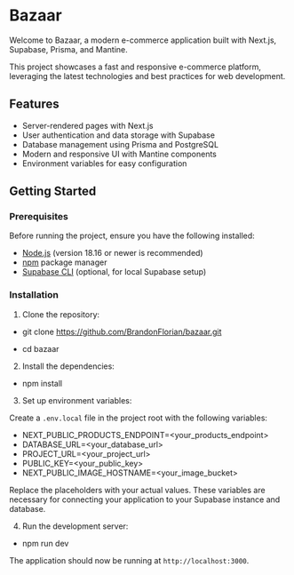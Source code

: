 # Bazaar

Welcome to Bazaar, a modern e-commerce application built with Next.js, Supabase, Prisma, and Mantine.

This project showcases a fast and responsive e-commerce platform, leveraging the latest technologies and best practices for web development.

## Features

- Server-rendered pages with Next.js
- User authentication and data storage with Supabase
- Database management using Prisma and PostgreSQL
- Modern and responsive UI with Mantine components
- Environment variables for easy configuration

## Getting Started

### Prerequisites

Before running the project, ensure you have the following installed:

- [Node.js](https://nodejs.org/) (version 18.16 or newer is recommended)
- [npm](https://www.npmjs.com/) package manager
- [Supabase CLI](https://supabase.io/docs/guides/cli) (optional, for local Supabase setup)

### Installation

1. Clone the repository:

- git clone https://github.com/BrandonFlorian/bazaar.git

- cd bazaar

2. Install the dependencies:

- npm install

3. Set up environment variables:

Create a `.env.local` file in the project root with the following variables:

- NEXT_PUBLIC_PRODUCTS_ENDPOINT=<your_products_endpoint>
- DATABASE_URL=<your_database_url>
- PROJECT_URL=<your_project_url>
- PUBLIC_KEY=<your_public_key>
- NEXT_PUBLIC_IMAGE_HOSTNAME=<your_image_bucket>

Replace the placeholders with your actual values. These variables are necessary for connecting your application to your Supabase instance and database.

4. Run the development server:

- npm run dev

The application should now be running at `http://localhost:3000`.
